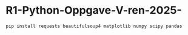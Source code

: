# R1-Python-Oppgave-V-ren-2025-


```
pip install requests beautifulsoup4 matplotlib numpy scipy pandas

```